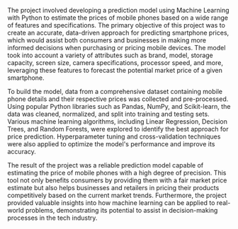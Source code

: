 The project involved developing a prediction model using Machine Learning with Python to estimate the prices of mobile phones based on a wide range of features and specifications. The primary objective of this project was to create an accurate, data-driven approach for predicting smartphone prices, which would assist both consumers and businesses in making more informed decisions when purchasing or pricing mobile devices. The model took into account a variety of attributes such as brand, model, storage capacity, screen size, camera specifications, processor speed, and more, leveraging these features to forecast the potential market price of a given smartphone.

To build the model, data from a comprehensive dataset containing mobile phone details and their respective prices was collected and pre-processed. Using popular Python libraries such as Pandas, NumPy, and Scikit-learn, the data was cleaned, normalized, and split into training and testing sets. Various machine learning algorithms, including Linear Regression, Decision Trees, and Random Forests, were explored to identify the best approach for price prediction. Hyperparameter tuning and cross-validation techniques were also applied to optimize the model's performance and improve its accuracy.

The result of the project was a reliable prediction model capable of estimating the price of mobile phones with a high degree of precision. This tool not only benefits consumers by providing them with a fair market price estimate but also helps businesses and retailers in pricing their products competitively based on the current market trends. Furthermore, the project provided valuable insights into how machine learning can be applied to real-world problems, demonstrating its potential to assist in decision-making processes in the tech industry.
